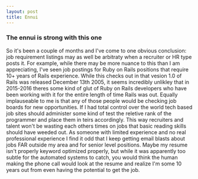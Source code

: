 ```yaml
---
layout: post
title: Ennui
---
```


### The ennui is strong with this one

So it's been a couple of months and I've come to one obvious conclusion: job requirement listings may as well be arbitraty when a recruiter or HR type posts it. For example, while there may be more nuance to this than I am appreciating, I've seen job postings for Ruby on Rails positions that require 10+ years of Rails experience. While this checks out in that vesion 1.0 of Rails was released December 13th 2005, it seems incredibly unlikley that in 2015-2016 theres some kind of glut of Ruby on Rails developers who have been working with it for the entire length of time Rails was out. Equally implauseable to me is that any of those people would be checking job boards for new opportunities. If I had total control over the world tech based job sites should administer some kind of test the reletive rank of the programmer and place them in teirs accordingly. This way recruiters and talent won't be wasting each others times on jobs that basic reading skills should have weeded out.
As someone with limited experience and no real professional experience I find it odd that I keep getting email blasts about jobs FAR outside my area and for senior level positions. Maybe my resume isn't properly keyword optimized properly, but while it was apparently too subtle for the automated systems to catch, you would think the human making the phone call would look at the resume and realize I'm some 10 years out from even having the potential to get the job.

